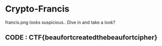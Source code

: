 # Crypto-Francis

francis.png looks suspicious.. Dive in and take a look?

## CODE : CTF{beaufortcreatedthebeaufortcipher}
